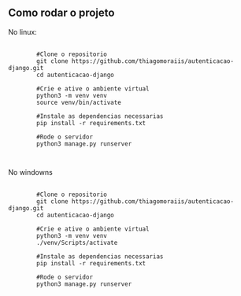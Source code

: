 <h2>Como rodar o projeto</h2>

<p>No linux:</p>

<pre class="notranslate">
    <code>
        #Clone o repositorio
        git clone https://github.com/thiagomoraiis/autenticacao-django.git
        cd autenticacao-django

        #Crie e ative o ambiente virtual
        python3 -m venv venv
        source venv/bin/activate

        #Instale as dependencias necessarias
        pip install -r requirements.txt

        #Rode o servidor
        python3 manage.py runserver

    </code>
</pre>

<p>No windowns</p>

<pre class="notranslate">
    <code>
        #Clone o repositorio
        git clone https://github.com/thiagomoraiis/autenticacao-django.git
        cd autenticacao-django

        #Crie e ative o ambiente virtual
        python3 -m venv venv
        ./venv/Scripts/activate

        #Instale as dependencias necessarias
        pip install -r requirements.txt

        #Rode o servidor
        python3 manage.py runserver
    </code>
</pre>

